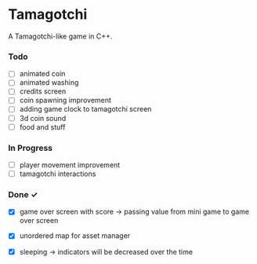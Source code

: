# Tamagotchi

A Tamagotchi-like game in C++.


### Todo

- [ ] animated coin  
- [ ] animated washing  
- [ ] credits screen  
- [ ] coin spawning improvement  
- [ ] adding game clock to tamagotchi screen  
- [ ] 3d coin sound  
- [ ] food and stuff  

### In Progress

- [ ] player movement improvement  
- [ ] tamagotchi interactions  

### Done ✓

- [x] game over screen with score -> passing value from mini game to game over screen  
- [x] unordered map for asset manager  
- [x] sleeping -> indicators will be decreased over the time  

